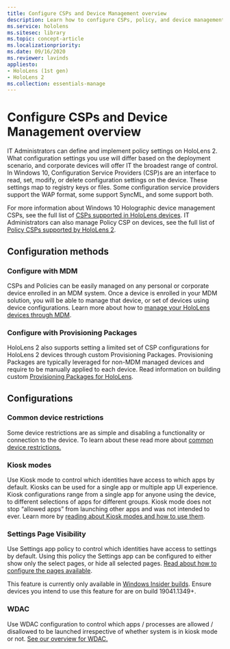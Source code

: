 ```yaml
---
title: Configure CSPs and Device Management overview
description: Learn how to configure CSPs, policy, and device management using Mobile Device Management and provisioning packages. 
ms.service: hololens
ms.sitesec: library
ms.topic: concept-article
ms.localizationpriority:
ms.date: 09/16/2020
ms.reviewer: lavinds
appliesto:
- HoloLens (1st gen)
- HoloLens 2
ms.collection: essentials-manage
---
```


# Configure CSPs and Device Management overview

IT Administrators can define and implement policy settings on HoloLens 2. What configuration settings you use will differ based on the deployment scenario, and corporate devices will offer IT the broadest range of control. In Windows 10, Configuration Service Providers (CSP)s are an interface to read, set, modify, or delete configuration settings on the device. These settings map to registry keys or files. Some configuration service providers support the WAP format, some support SyncML, and some support both.

For more information about Windows 10 Holographic device management CSPs, see the full list of [CSPs supported in HoloLens devices](/windows/client-management/mdm/configuration-service-provider-reference#hololens).
IT Administrators can also manage Policy CSP on devices, see the full list of [Policy CSPs supported by HoloLens 2](/windows/client-management/mdm/policy-csps-supported-by-hololens2).

## Configuration methods

### Configure with MDM

CSPs and Policies can be easily managed on any personal or corporate device enrolled in an MDM system. Once a device is enrolled in your MDM solution, you will be able to manage that device, or set of devices using device configurations. Learn more about how to [manage your HoloLens devices through MDM](hololens-mdm-configure.md).

### Configure with Provisioning Packages

HoloLens 2 also supports setting a limited set of CSP configurations for HoloLens 2 devices through custom Provisioning Packages. Provisioning Packages are typically leveraged for non-MDM managed devices and require to be manually applied to each device. Read information on building custom [Provisioning Packages for HoloLens](hololens-provisioning.md).

## Configurations

### Common device restrictions

Some device restrictions are as simple and disabling a functionality or connection to the device. To learn about these read more about [common device restrictions.](hololens-common-device-restrictions.md)

### Kiosk modes

Use Kiosk mode to control which identities have access to which apps by default. Kiosks can be used for a single app or multiple app UI experience. Kiosk configurations range from a single app for anyone using the device, to different selections of apps for different groups. Kiosk mode does not stop “allowed apps” from launching other apps and was not intended to ever. Learn more by [reading about Kiosk modes and how to use them](hololens-kiosk.md).

### Settings Page Visibility

Use Settings app policy to control which identities have access to settings by default. Using this policy the Settings app can be configured to either show only the select pages, or hide all selected pages. [Read about how to configure the pages available](settings-uri-list.md).

This feature is currently only available in [Windows Insider builds](hololens-insider.md). Ensure devices you intend to use this feature for are on build 19041.1349+.

### WDAC

Use WDAC configuration to control which apps / processes are allowed / disallowed to be launched irrespective of whether system is in kiosk mode or not.
[See our overview for WDAC.](windows-defender-application-control-wdac.md)

